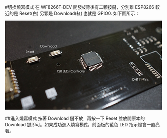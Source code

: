 #切換燒寫模式
在 WF8266T-DEV 開發板背後有二顆按鍵，分別離 ESP8266 較近的是 Reset(白) 另顆是 Download(紅) 也就是 GPIO0. 如下圖所示：

![](../../imgs/dev/DSC00753.JPG)

##進入燒寫模式
按著 Download 鍵不放，再按一下 Reset 並放開原本的 Download 鍵即可。如果成功進入燒寫模式，前面板的藍色 LED 指示燈會一直亮著。